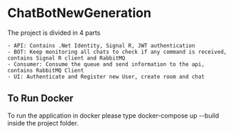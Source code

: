 # ChatBotNewGeneration

The project is divided in 4 parts

    - API: Contains .Net Identity, Signal R, JWT authentication
    - BOT: Keep monitoring all chats to check if any command is received, contains Signal R client and RabbitMQ
    - Consumer: Consume the queue and send information to the api, contains RabbitMQ Client
    - UI: Authenticate and Register new User, create room and chat

## To Run Docker

To run the application in docker please type docker-compose up --build inside the project folder.
